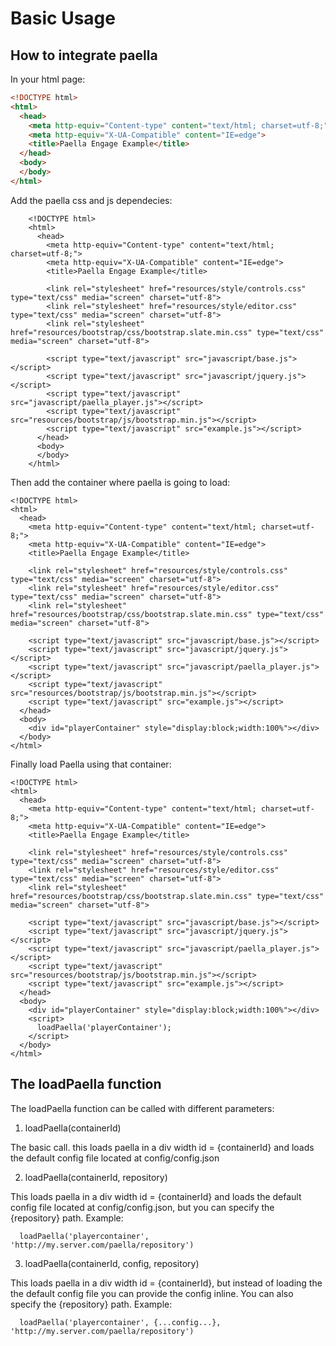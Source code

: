 # Basic Usage #

## How to integrate paella ##

In your html page:

``` HTML
<!DOCTYPE html>
<html>
  <head>
    <meta http-equiv="Content-type" content="text/html; charset=utf-8;">
    <meta http-equiv="X-UA-Compatible" content="IE=edge">
    <title>Paella Engage Example</title>
  </head>
  <body>
  </body>
</html>
```

Add the paella css and js dependecies:

```
    <!DOCTYPE html>
    <html>
      <head>
        <meta http-equiv="Content-type" content="text/html; charset=utf-8;">
        <meta http-equiv="X-UA-Compatible" content="IE=edge">
        <title>Paella Engage Example</title>
  
        <link rel="stylesheet" href="resources/style/controls.css" type="text/css" media="screen" charset="utf-8">
        <link rel="stylesheet" href="resources/style/editor.css" type="text/css" media="screen" charset="utf-8">
        <link rel="stylesheet" href="resources/bootstrap/css/bootstrap.slate.min.css" type="text/css" media="screen" charset="utf-8">
  
        <script type="text/javascript" src="javascript/base.js"></script>
        <script type="text/javascript" src="javascript/jquery.js"></script>
        <script type="text/javascript" src="javascript/paella_player.js"></script>
        <script type="text/javascript" src="resources/bootstrap/js/bootstrap.min.js"></script>
        <script type="text/javascript" src="example.js"></script>
      </head>
      <body>
      </body>
    </html>
````

Then add the container where paella is going to load:

    <!DOCTYPE html>
    <html>
      <head>
        <meta http-equiv="Content-type" content="text/html; charset=utf-8;">
        <meta http-equiv="X-UA-Compatible" content="IE=edge">
        <title>Paella Engage Example</title>
  
        <link rel="stylesheet" href="resources/style/controls.css" type="text/css" media="screen" charset="utf-8">
        <link rel="stylesheet" href="resources/style/editor.css" type="text/css" media="screen" charset="utf-8">
        <link rel="stylesheet" href="resources/bootstrap/css/bootstrap.slate.min.css" type="text/css" media="screen" charset="utf-8">
  
        <script type="text/javascript" src="javascript/base.js"></script>
        <script type="text/javascript" src="javascript/jquery.js"></script>
        <script type="text/javascript" src="javascript/paella_player.js"></script>
        <script type="text/javascript" src="resources/bootstrap/js/bootstrap.min.js"></script>
        <script type="text/javascript" src="example.js"></script>
      </head>
      <body>
        <div id="playerContainer" style="display:block;width:100%"></div>
      </body>
    </html>


Finally load Paella using that container:

    <!DOCTYPE html>
    <html>
      <head>
        <meta http-equiv="Content-type" content="text/html; charset=utf-8;">
        <meta http-equiv="X-UA-Compatible" content="IE=edge">
        <title>Paella Engage Example</title>
  
        <link rel="stylesheet" href="resources/style/controls.css" type="text/css" media="screen" charset="utf-8">
        <link rel="stylesheet" href="resources/style/editor.css" type="text/css" media="screen" charset="utf-8">
        <link rel="stylesheet" href="resources/bootstrap/css/bootstrap.slate.min.css" type="text/css" media="screen" charset="utf-8">
  
        <script type="text/javascript" src="javascript/base.js"></script>
        <script type="text/javascript" src="javascript/jquery.js"></script>
        <script type="text/javascript" src="javascript/paella_player.js"></script>
        <script type="text/javascript" src="resources/bootstrap/js/bootstrap.min.js"></script>
        <script type="text/javascript" src="example.js"></script>
      </head>
      <body>
        <div id="playerContainer" style="display:block;width:100%"></div>
        <script>
          loadPaella('playerContainer');
        </script>
      </body>
    </html>


## The loadPaella function ##

The loadPaella function can be called with different parameters:

1. loadPaella(containerId)

  The basic call. this loads paella in a div width id = {containerId} and loads the default config file located at config/config.json


2. loadPaella(containerId, repository)

  This loads paella in a div width id = {containerId} and loads the default config file located at config/config.json, but you can specify the {repository} path.
  Example:


      loadPaella('playercontainer', 'http://my.server.com/paella/repository')

3. loadPaella(containerId, config, repository)

  This loads paella in a div width id = {containerId}, but instead of loading the the default config file you can provide the config inline. You can  also specify the {repository} path.
  Example:


      loadPaella('playercontainer', {...config...}, 'http://my.server.com/paella/repository')
